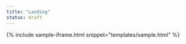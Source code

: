 ```yaml
---
title: "Landing"
status: draft
---
```


{% include sample-iframe.html snippet="templates/sample.html" %}
